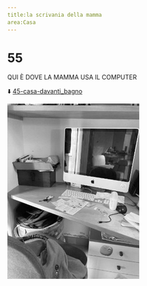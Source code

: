 ```yaml
---
title:la scrivania della mamma
area:Casa
---
```

# 55
QUI È DOVE LA MAMMA USA IL COMPUTER

⬇️ [45-casa-davanti_bagno](45-casa-davanti_bagno.md)

![foto_70](_assets/preview/foto_70.jpg)